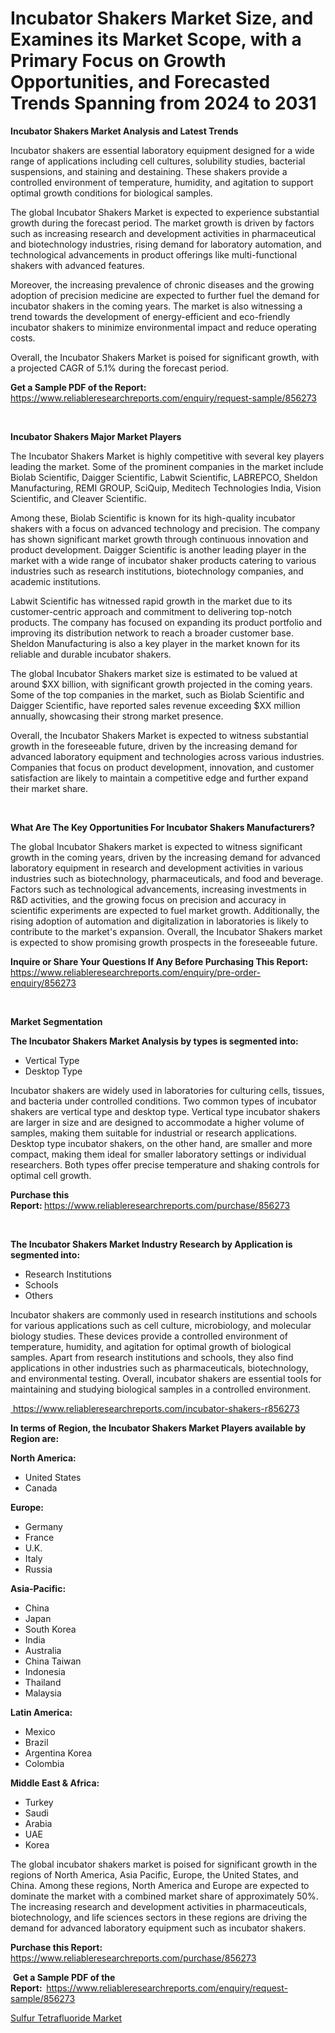 <p><h1>Incubator Shakers Market Size, and Examines its Market Scope, with a Primary Focus on Growth Opportunities, and Forecasted Trends Spanning from 2024 to 2031</h1></p><p><strong>Incubator Shakers Market Analysis and Latest Trends</strong></p>
<p><p>Incubator shakers are essential laboratory equipment designed for a wide range of applications including cell cultures, solubility studies, bacterial suspensions, and staining and destaining. These shakers provide a controlled environment of temperature, humidity, and agitation to support optimal growth conditions for biological samples.</p><p>The global Incubator Shakers Market is expected to experience substantial growth during the forecast period. The market growth is driven by factors such as increasing research and development activities in pharmaceutical and biotechnology industries, rising demand for laboratory automation, and technological advancements in product offerings like multi-functional shakers with advanced features.</p><p>Moreover, the increasing prevalence of chronic diseases and the growing adoption of precision medicine are expected to further fuel the demand for incubator shakers in the coming years. The market is also witnessing a trend towards the development of energy-efficient and eco-friendly incubator shakers to minimize environmental impact and reduce operating costs.</p><p>Overall, the Incubator Shakers Market is poised for significant growth, with a projected CAGR of 5.1% during the forecast period.</p></p>
<p><strong>Get a Sample PDF of the Report:&nbsp;</strong> <a href="https://www.reliableresearchreports.com/enquiry/request-sample/856273">https://www.reliableresearchreports.com/enquiry/request-sample/856273</a></p>
<p>&nbsp;</p>
<p><strong>Incubator Shakers Major Market Players</strong></p>
<p><p>The Incubator Shakers Market is highly competitive with several key players leading the market. Some of the prominent companies in the market include Biolab Scientific, Daigger Scientific, Labwit Scientific, LABREPCO, Sheldon Manufacturing, REMI GROUP, SciQuip, Meditech Technologies India, Vision Scientific, and Cleaver Scientific.</p><p>Among these, Biolab Scientific is known for its high-quality incubator shakers with a focus on advanced technology and precision. The company has shown significant market growth through continuous innovation and product development. Daigger Scientific is another leading player in the market with a wide range of incubator shaker products catering to various industries such as research institutions, biotechnology companies, and academic institutions.</p><p>Labwit Scientific has witnessed rapid growth in the market due to its customer-centric approach and commitment to delivering top-notch products. The company has focused on expanding its product portfolio and improving its distribution network to reach a broader customer base. Sheldon Manufacturing is also a key player in the market known for its reliable and durable incubator shakers.</p><p>The global Incubator Shakers market size is estimated to be valued at around $XX billion, with significant growth projected in the coming years. Some of the top companies in the market, such as Biolab Scientific and Daigger Scientific, have reported sales revenue exceeding $XX million annually, showcasing their strong market presence.</p><p>Overall, the Incubator Shakers Market is expected to witness substantial growth in the foreseeable future, driven by the increasing demand for advanced laboratory equipment and technologies across various industries. Companies that focus on product development, innovation, and customer satisfaction are likely to maintain a competitive edge and further expand their market share.</p></p>
<p>&nbsp;</p>
<p><strong>What Are The Key Opportunities For Incubator Shakers Manufacturers?</strong></p>
<p><p>The global Incubator Shakers market is expected to witness significant growth in the coming years, driven by the increasing demand for advanced laboratory equipment in research and development activities in various industries such as biotechnology, pharmaceuticals, and food and beverage. Factors such as technological advancements, increasing investments in R&D activities, and the growing focus on precision and accuracy in scientific experiments are expected to fuel market growth. Additionally, the rising adoption of automation and digitalization in laboratories is likely to contribute to the market's expansion. Overall, the Incubator Shakers market is expected to show promising growth prospects in the foreseeable future.</p></p>
<p><strong>Inquire or Share Your Questions If Any Before Purchasing This Report:</strong> <a href="https://www.reliableresearchreports.com/enquiry/pre-order-enquiry/856273">https://www.reliableresearchreports.com/enquiry/pre-order-enquiry/856273</a></p>
<p>&nbsp;</p>
<p><strong>Market Segmentation</strong></p>
<p><strong>The Incubator Shakers Market Analysis by types is segmented into:</strong></p>
<p><ul><li>Vertical Type</li><li>Desktop Type</li></ul></p>
<p><p>Incubator shakers are widely used in laboratories for culturing cells, tissues, and bacteria under controlled conditions. Two common types of incubator shakers are vertical type and desktop type. Vertical type incubator shakers are larger in size and are designed to accommodate a higher volume of samples, making them suitable for industrial or research applications. Desktop type incubator shakers, on the other hand, are smaller and more compact, making them ideal for smaller laboratory settings or individual researchers. Both types offer precise temperature and shaking controls for optimal cell growth.</p></p>
<p><strong>Purchase this Report:&nbsp;</strong><a href="https://www.reliableresearchreports.com/purchase/856273">https://www.reliableresearchreports.com/purchase/856273</a></p>
<p>&nbsp;</p>
<p><strong>The Incubator Shakers Market Industry Research by Application is segmented into:</strong></p>
<p><ul><li>Research Institutions</li><li>Schools</li><li>Others</li></ul></p>
<p><p>Incubator shakers are commonly used in research institutions and schools for various applications such as cell culture, microbiology, and molecular biology studies. These devices provide a controlled environment of temperature, humidity, and agitation for optimal growth of biological samples. Apart from research institutions and schools, they also find applications in other industries such as pharmaceuticals, biotechnology, and environmental testing. Overall, incubator shakers are essential tools for maintaining and studying biological samples in a controlled environment.</p></p>
<p><a href="https://www.reliableresearchreports.com/incubator-shakers-r856273">&nbsp;https://www.reliableresearchreports.com/incubator-shakers-r856273</a></p>
<p><strong>In terms of Region, the Incubator Shakers Market Players available by Region are:</strong></p>
<p>
    <p> <strong> North America: </strong>
        <ul>
            <li>United States</li>
            <li>Canada</li>
        </ul>
        </p> 
    <p> <strong> Europe: </strong>
        <ul>
            <li>Germany</li>
            <li>France</li>
            <li>U.K.</li>
            <li>Italy</li>
            <li>Russia</li>
        </ul>
        </p> 
    <p> <strong> Asia-Pacific: </strong>
        <ul>
            <li>China</li>
            <li>Japan</li>
            <li>South Korea</li>
            <li>India</li>
            <li>Australia</li>
            <li>China Taiwan</li>
            <li>Indonesia</li>
            <li>Thailand</li>
            <li>Malaysia</li>
        </ul>
        </p> 
    <p> <strong> Latin America: </strong>
        <ul>
            <li>Mexico</li>
            <li>Brazil</li>
            <li>Argentina Korea</li>
            <li>Colombia</li>
        </ul>
        </p> 
    <p> <strong> Middle East & Africa: </strong>
        <ul>
            <li>Turkey</li>
            <li>Saudi</li>
            <li>Arabia</li>
            <li>UAE</li>
            <li>Korea</li>
        </ul>
    </p>
    </p>
<p><p>The global incubator shakers market is poised for significant growth in the regions of North America, Asia Pacific, Europe, the United States, and China. Among these regions, North America and Europe are expected to dominate the market with a combined market share of approximately 50%. The increasing research and development activities in pharmaceuticals, biotechnology, and life sciences sectors in these regions are driving the demand for advanced laboratory equipment such as incubator shakers.</p></p>
<p><strong>Purchase this Report: </strong><a href="https://www.reliableresearchreports.com/purchase/856273">https://www.reliableresearchreports.com/purchase/856273</a></p>
<p>&nbsp;<strong>Get a Sample PDF of the Report:&nbsp;&nbsp;</strong><a href="https://www.reliableresearchreports.com/enquiry/request-sample/856273">https://www.reliableresearchreports.com/enquiry/request-sample/856273</a></p>
<p><strong></strong></p>
<p><p><a href="https://military-diascia-e68.notion.site/Sulfur-Tetrafluoride-Market-Size-Reflecting-a-Forecast-Till-2031-Market-By-Type-By-Application-and-3a9c54aedbed4c5d95b94a8e2553cc18">Sulfur Tetrafluoride Market</a></p></p>